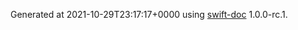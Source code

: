 Generated at 2021-10-29T23:17:17+0000 using [swift-doc](https://github.com/SwiftDocOrg/swift-doc) 1.0.0-rc.1.
